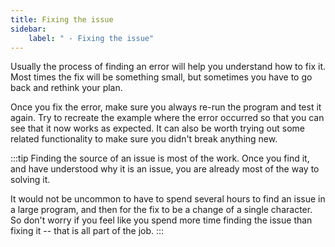 ```yaml
---
title: Fixing the issue
sidebar:
    label: " - Fixing the issue"
---
```


Usually the process of finding an error will help you understand how to fix it. Most times the fix will be something small, but sometimes you have to go back and rethink your plan.

Once you fix the error, make sure you always re-run the program and test it again. Try to recreate the example where the error occurred so that you can see that it now works as expected.
It can also be worth trying out some related functionality to make sure you didn't break anything new.

:::tip
Finding the source of an issue is most of the work. Once you find it, and have understood why it is an issue, you are already most of the way to solving it.

It would not be uncommon to have to spend several hours to find an issue in a large program, and then for the fix to be a change of a single character. So don't worry if you feel like you spend more time finding the issue than fixing it -- that is all part of the job.
:::
